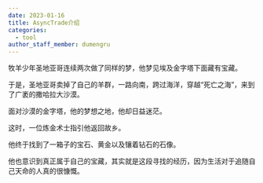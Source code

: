 ```yaml
---
date: 2023-01-16
title: AsyncTrade介绍
categories:
  - tool
author_staff_member: dumengru
---
```


牧羊少年圣地亚哥连续两次做了同样的梦，他梦见埃及金字塔下面藏有宝藏。

于是，圣地亚哥卖掉了自己的羊群，一路向南，跨过海洋，穿越“死亡之海”，来到了广袤的撒哈拉大沙漠。

面对沙漠的金字塔，他的梦想之地，他却日益迷茫。

这时，一位炼金术士指引他返回故乡。

他终于找到了一箱子的宝石、黄金以及镶着钻石的石像。

他也意识到真正属于自己的宝藏，其实就是这段寻找的经历，因为生活对于追随自己天命的人真的很慷慨。